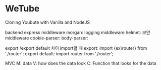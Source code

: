 # WeTube

Cloning Youbute with Vanilla and NodeJS

backend
express
middleware
morgan: logging middleware
helmet: 보안 middleware
cookie-parser:
body-parser:


export /export default 차이
import할 때 
  export: import {ex)router} from './router';
  export default: import router from './router';


MVC
M: data
V: how does the data look
C: Function that looks for the data
